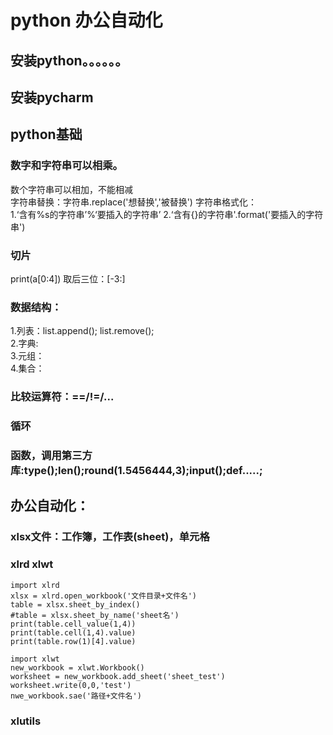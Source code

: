 # python 办公自动化
## 安装python。。。。。。
## 安装pycharm
## python基础
### 数字和字符串可以相乘。  
数个字符串可以相加，不能相减  
字符串替换：字符串.replace('想替换','被替换')
字符串格式化：  
1.‘含有%s的字符串’%‘要插入的字符串’
2.‘含有{}的字符串'.format('要插入的字符串')  
### 切片  
print(a[0:4])
取后三位：[-3:]  
### 数据结构：  
1.列表：list.append();  list.remove();    
2.字典:	  
3.元组：  
4.集合：  
### 比较运算符：==/!=/...
### 循环
### 函数，调用第三方库:type();len();round(1.5456444,3);input();def.....;
##  办公自动化：
### xlsx文件：工作簿，工作表(sheet)，单元格  
### xlrd  xlwt  
  
    import xlrd
    xlsx = xlrd.open_workbook('文件目录+文件名')    
    table = xlsx.sheet_by_index()
    #table = xlsx.sheet_by_name('sheet名')  
    print(table.cell_value(1,4))  
    print(table.cell(1,4).value)
    print(table.row(1)[4].value)  
	
    import xlwt
    new_workbook = xlwt.Workbook()  
    worksheet = new_workbook.add_sheet('sheet_test')  
    worksheet.write(0,0,'test')  
    nwe_workbook.sae('路径+文件名')  
  
  
### xlutils 
